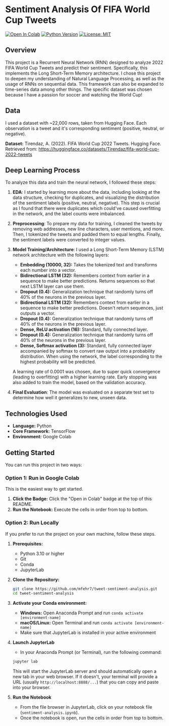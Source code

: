 # Sentiment Analysis Of FIFA World Cup Tweets

[![Open In Colab](https://colab.research.google.com/assets/colab-badge.svg)](https://colab.research.google.com/github/mfehr7/tweet-sentiment-analysis/blob/main/sentiment-analysis.ipynb)
[![Python Version](https://img.shields.io/badge/Python-3.10%2B-blue.svg)](https://www.python.org/downloads/)
[![License: MIT](https://img.shields.io/badge/License-MIT-yellow.svg)](https://opensource.org/licenses/MIT)

## Overview

This project is a Recurrent Neural Network (RNN) designed to analyze 2022 FIFA World Cup Tweets and predict their sentiment. Specifically, this implements the Long Short-Term Memory architecture. I chose this project to deepen my understanding of Natural Language Processing, as well as the usage of RNNs on sequential data. This framework can also be expanded to time-series data among other things. The specific dataset was chosen because I have a passion for soccer and watching the World Cup! 

## Data
I used a dataset with ~22,000 rows, taken from Hugging Face. Each observation is a tweet and it's corresponding sentiment (positive, neutral, or negative).

**Dataset:** Tirendaz, A. (2022). FIFA World Cup 2022 Tweets. Hugging Face. Retrieved from: https://huggingface.co/datasets/Tirendaz/fifa-world-cup-2022-tweets

## Deep Learning Process

To analyze this data and train the neural network, I followed these steps:

1.  **EDA**: I started by learning more about the data, including looking at the data structure, checking for duplicates, and visualizing the distribution of the sentiment labels (positive, neutral, negative). This step is crucial as I found that there were duplicates which could've caused overfitting in the network, and the label counts were imbalanced.
2. **Preprocessing**: To prepare my data for training, I cleaned the tweets by removing web addresses, new line characters, user mentions, and more. Then, I tokenized the tweets and padded them to equal lengths. Finally, the sentiment labels were converted to integer values.
3. **Model Training/Architecture**: I used a Long Short-Term Memory (LSTM) network architecture with the following layers:
    * **Embedding (10000, 32):** Takes the tokenized text and transforms each number into a vector.
    * **Bidirectional LSTM (32):** Remembers context from earlier in a sequence to make better predictions. Returns sequences so that next LSTM layer can use them.
    * **Dropout (0.4):** Generalization technique that randomly turns off 40% of the neurons in the previous layer.
    * **Bidirectional LSTM (32):** Remembers context from earlier in a sequence to make better predictions. Doesn't return sequences, just outputs a vector.
    * **Dropout (0.4):** Generalization technique that randomly turns off 40% of the neurons in the previous layer.
    * **Dense, ReLU activation (16):** Standard, fully connected layer.
    * **Dropout (0.4):** Generalization technique that randomly turns off 40% of the neurons in the previous layer.
    * **Dense, Softmax activation (3):** Standard, fully connected layer accompanied by softmax to convert raw output into a probability distribution. When using the network, the label corresponding to the highest probability will be predicted.  
    
    A learning rate of 0.0001 was chosen, due to super quick convergence (leading to overfitting) with a higher learning rate. Early stopping was also added to train the model, based on the validation accuracy.
4. **Final Evaluation**: The model was evaluated on a separate test set to determine how well it generalizes to new, unseen data.

## Technologies Used

* **Language:** Python
* **Core Framework:** TensorFlow
* **Environment:** Google Colab

## Getting Started

You can run this project in two ways:

### Option 1: Run in Google Colab

This is the easiest way to get started.

1.  **Click the Badge:** Click the "Open in Colab" badge at the top of this README.
2.  **Run the Notebook:** Execute the cells in order from top to bottom.

### Option 2: Run Locally

If you prefer to run the project on your own machine, follow these steps.

1.  **Prerequisites:**
    * Python 3.10 or higher
    * Git
    * Conda
    * JupyterLab

2.  **Clone the Repository:**
    ```bash
    git clone https://github.com/mfehr7/tweet-sentiment-analysis.git
    cd tweet-sentiment-analysis
    ```

3.  **Activate your Conda environment:**
    * **Windows:** Open Anaconda Prompt and run `conda activate [environment-name]`
    * **macOS/Linux:** Open Terminal and run `conda activate [environment-name]`
    * Make sure that JupyterLab is installed in your active environment

4.  **Launch JupyterLab**
    * In your Anaconda Prompt (or Terminal), run the following command:

    ```bash
    jupyter lab
    ```

    This will start the JupyterLab server and should automatically open a new tab in your web browser. If it doesn't, your terminal will provide a URL (usually `http://localhost:8888/...`) that you can copy and paste into your browser.

5.  **Run the Notebook**

    * From the file browser in JupyterLab, click on your notebook file (`sentiment-analysis.ipynb`).
    * Once the notebook is open, run the cells in order from top to bottom.
